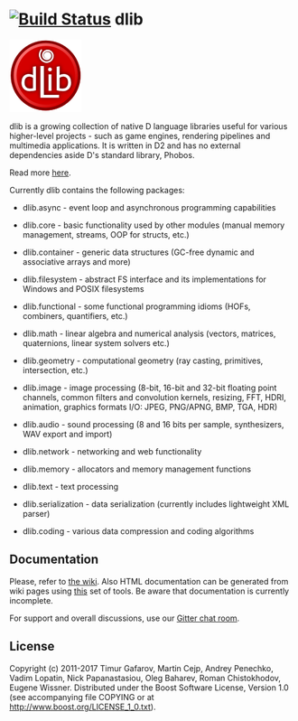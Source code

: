 [![Build Status](https://travis-ci.org/gecko0307/dlib.svg?branch=master)](https://travis-ci.org/gecko0307/dlib)
dlib
====
[![dlib-logo.png](/logo/dlib-logo.png)](/logo/dlib-logo.png)

dlib is a growing collection of native D language libraries useful for various higher-level projects - such as game engines, rendering pipelines and multimedia applications. It is written in D2 and has no external dependencies aside D's standard library, Phobos.

Read more [here](https://github.com/gecko0307/dlib/wiki).

Currently dlib contains the following packages:

* dlib.async - event loop and asynchronous programming capabilities

* dlib.core - basic functionality used by other modules (manual memory management, streams, OOP for structs, etc.)

* dlib.container - generic data structures (GC-free dynamic and associative arrays and more)

* dlib.filesystem - abstract FS interface and its implementations for Windows and POSIX filesystems

* dlib.functional - some functional programming idioms (HOFs, combiners, quantifiers, etc.)

* dlib.math - linear algebra and numerical analysis (vectors, matrices, quaternions, linear system solvers etc.)

* dlib.geometry - computational geometry (ray casting, primitives, intersection, etc.)

* dlib.image - image processing (8-bit, 16-bit and 32-bit floating point channels, common filters and convolution kernels, resizing, FFT, HDRI, animation, graphics formats I/O: JPEG, PNG/APNG, BMP, TGA, HDR)

* dlib.audio - sound processing (8 and 16 bits per sample, synthesizers, WAV export and import)

* dlib.network - networking and web functionality

* dlib.memory - allocators and memory management functions

* dlib.text - text processing

* dlib.serialization - data serialization (currently includes lightweight XML parser)

* dlib.coding - various data compression and coding algorithms

Documentation
-------------
Please, refer to [the wiki](https://github.com/gecko0307/dlib/wiki). Also HTML documentation can be generated from wiki pages using [this](https://github.com/gecko0307/dlib/tree/master/gendoc) set of tools. Be aware that documentation is currently incomplete.

For support and overall discussions, use our [Gitter chat room](https://gitter.im/gecko0307/dlib).

License
-------
Copyright (c) 2011-2017 Timur Gafarov, Martin Cejp, Andrey Penechko, Vadim Lopatin, Nick Papanastasiou, Oleg Baharev, Roman Chistokhodov, Eugene Wissner. Distributed under the Boost Software License, Version 1.0 (see accompanying file COPYING or at http://www.boost.org/LICENSE_1_0.txt).

